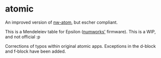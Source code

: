 # atomic
An improved version of [nw-atom](https://github.com/M4xi1m3/nw-atom), but escher compliant.

This is a Mendeleiev table for Epsilon ([numworks'](https://numworks.com) firmware). This is a WIP, and not official :p

Corrections of typos within original atomic apps. Exceptions in the d-block and f-block have been added.
